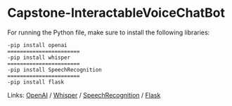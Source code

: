 # Capstone-InteractableVoiceChatBot
For running the Python file, make sure to install the following libraries:
```
-pip install openai
=======================
-pip install whisper
=======================
-pip install SpeechRecognition
=======================
-pip install flask
```
Links:
[OpenAI](https://github.com/openai/openai-python) / 
[Whisper](https://github.com/openai/whisper) / 
[SpeechRecognition](https://github.com/Uberi/speech_recognition) / 
[Flask](https://flask.palletsprojects.com/en/2.3.x/installation/)
